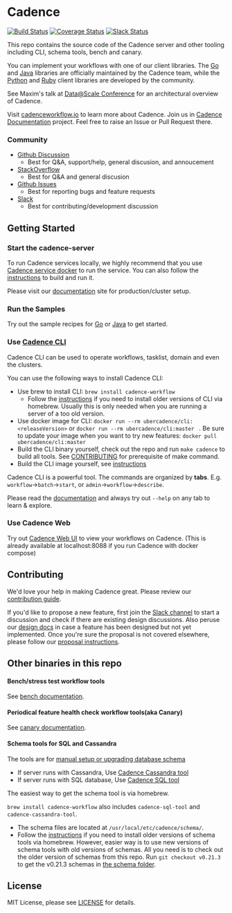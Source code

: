 # Cadence
[![Build Status](https://badge.buildkite.com/159887afd42000f11126f85237317d4090de97b26c287ebc40.svg?theme=github&branch=master)](https://buildkite.com/uberopensource/cadence-server)
[![Coverage Status](https://coveralls.io/repos/github/uber/cadence/badge.svg)](https://coveralls.io/github/uber/cadence)
[![Slack Status](https://img.shields.io/badge/slack-join_chat-white.svg?logo=slack&style=social)](http://t.uber.com/cadence-slack)

This repo contains the source code of the Cadence server and other tooling including CLI, schema tools, bench and canary. 

You can implement your workflows with one of our client libraries. 
The [Go](https://github.com/uber-go/cadence-client) and [Java](https://github.com/uber-java/cadence-client) libraries are officially maintained by the Cadence team, 
while the [Python](https://github.com/firdaus/cadence-python) and [Ruby](https://github.com/coinbase/cadence-ruby) client libraries are developed by the community.

See Maxim's talk at [Data@Scale Conference](https://atscaleconference.com/videos/cadence-microservice-architecture-beyond-requestreply) for an architectural overview of Cadence.

Visit [cadenceworkflow.io](https://cadenceworkflow.io) to learn more about Cadence. Join us in [Cadence Documentation](https://github.com/uber/cadence-docs) project. Feel free to raise an Issue or Pull Request there.

### Community 
* [Github Discussion](https://github.com/uber/cadence/discussions)
  * Best for Q&A, support/help, general discusion, and annoucement 
* [StackOverflow](https://stackoverflow.com/questions/tagged/cadence-workflow)
  * Best for Q&A and general discusion
* [Github Issues](https://github.com/uber/cadence/issues)
  * Best for reporting bugs and feature requests
* [Slack](http://t.uber.com/cadence-slack)
  * Best for contributing/development discussion 
  
## Getting Started

### Start the cadence-server

To run Cadence services locally, we highly recommend that you use [Cadence service docker](docker/README.md) to run the service.
You can also follow the [instructions](./CONTRIBUTING.md) to build and run it. 

Please visit our [documentation](https://cadenceworkflow.io/docs/operation-guide/) site for production/cluster setup.

### Run the Samples

Try out the sample recipes for [Go](https://github.com/uber-common/cadence-samples) or [Java](https://github.com/uber/cadence-java-samples) to get started.

### Use [Cadence CLI](https://cadenceworkflow.io/docs/cli/) 

Cadence CLI can be used to operate workflows, tasklist, domain and even the clusters.

You can use the following ways to install Cadence CLI:
* Use brew to install CLI: `brew install cadence-workflow`
  * Follow the [instructions](https://github.com/uber/cadence/discussions/4457) if you need to install older versions of CLI via homebrew. Usually this is only needed when you are running a server of a too old version.
* Use docker image for CLI: `docker run --rm ubercadence/cli:<releaseVersion>`  or `docker run --rm ubercadence/cli:master ` . Be sure to update your image when you want to try new features: `docker pull ubercadence/cli:master `
* Build the CLI binary yourself, check out the repo and run `make cadence` to build all tools. See [CONTRIBUTING](CONTRIBUTING.md) for prerequisite of make command.
* Build the CLI image yourself, see [instructions](docker/README.md#diy-building-an-image-for-any-tag-or-branch)
  
Cadence CLI is a powerful tool. The commands are organized by **tabs**. E.g. `workflow`->`batch`->`start`, or `admin`->`workflow`->`describe`.

Please read the [documentation](https://cadenceworkflow.io/docs/cli/#documentation) and always try out `--help` on any tab to learn & explore.  
  
### Use Cadence Web

Try out [Cadence Web UI](https://github.com/uber/cadence-web) to view your workflows on Cadence.
(This is already available at localhost:8088 if you run Cadence with docker compose)


## Contributing

We'd love your help in making Cadence great. Please review our [contribution guide](CONTRIBUTING.md).

If you'd like to propose a new feature, first join the [Slack channel](http://t.uber.com/cadence-slack) to start a discussion and check if there are existing design discussions. Also peruse our [design docs](docs/design/index.md) in case a feature has been designed but not yet implemented. Once you're sure the proposal is not covered elsewhere, please follow our [proposal instructions](PROPOSALS.md).

## Other binaries in this repo

#### Bench/stress test workflow tools
See [bench documentation](./bench/README.md). 

#### Periodical feature health check workflow tools(aka Canary)
See [canary documentation](./canary/README.md).

#### Schema tools for SQL and Cassandra
The tools are for [manual setup or upgrading database schema](docs/persistence.md)  
 
  * If server runs with Cassandra, Use [Cadence Cassandra tool](tools/cassandra/README.md) 
  * If server runs with SQL database, Use [Cadence SQL tool](tools/sql/README.md) 

The easiest way to get the schema tool is via homebrew.

`brew install cadence-workflow` also includes `cadence-sql-tool` and `cadence-cassandra-tool`. 
 * The schema files are located at `/usr/local/etc/cadence/schema/`.
 * Follow the [instructions](https://github.com/uber/cadence/discussions/4457) if you need to install older versions of schema tools via homebrew. 
 However, easier way is to use new versions of schema tools with old versions of schemas. 
 All you need is to check out the older version of schemas from this repo. Run `git checkout v0.21.3` to get the v0.21.3 schemas in [the schema folder](/schema). 
 
    
## License

MIT License, please see [LICENSE](https://github.com/uber/cadence/blob/master/LICENSE) for details.
